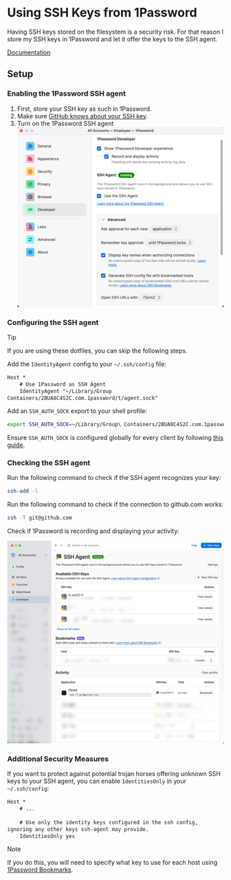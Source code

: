 # Using SSH Keys from 1Password

Having SSH keys stored on the filesystem is a security risk. For that reason I store my SSH keys in 1Password and let it offer the keys to the SSH agent.

[Documentation](https://developer.1password.com/docs/ssh/get-started/)

## Setup

### Enabling the 1Password SSH agent

1. First, store your SSH key as such in 1Password.
1. Make sure [GitHub knows about your SSH key](https://github.com/settings/keys).
1. Turn on the 1Password SSH agent
![The SSH agent settings of 1Password showing the "Use the SSH agent" checkbox being checked](screenshot_1password_ssh_agent_settings.png)

### Configuring the SSH agent

> [!TIP]  
> If you are using these dotfiles, you can skip the following steps.

Add the `IdentityAgent` config to your `~/.ssh/config` file:

```ssh-config
Host *
    # Use 1Password as SSH Agent
    IdentityAgent "~/Library/Group Containers/2BUA8C4S2C.com.1password/t/agent.sock"
```

Add an `SSH_AUTH_SOCK` export to your shell profile:

```bash
export SSH_AUTH_SOCK=~/Library/Group\ Containers/2BUA8C4S2C.com.1password/t/agent.sock
```

Ensure `SSH_AUTH_SOCK` is configured globally for every client by following [this guide](https://developer.1password.com/docs/ssh/agent/compatibility/#configure-ssh_auth_sock-globally-for-every-client).

### Checking the SSH agent

Run the following command to check if the SSH agent recognizes your key:

```bash
ssh-add -l
```

Run the following command to check if the connection to github.com works:

```bash
ssh -T git@github.com
```

Check if 1Password is recording and displaying your activity:

![1Password displaying the previous command and the appropriate key in the section named SSH activity](screenshot_1password_ssh_agent_activity.png)

### Additional Security Measures

If you want to protect against potential trojan horses offering unknown SSH keys to your SSH agent, you can enable `IdentitiesOnly` in your `~/.ssh/config`:

```ssh-config
Host *
    # ...

    # Use only the identity keys configured in the ssh config, ignoring any other keys ssh-agent may provide.
    IdentitiesOnly yes
```

> [!NOTE]
> If you do this, you will need to specify what key to use for each host using [1Password Bookmarks](https://developer.1password.com/docs/ssh/bookmarks).
